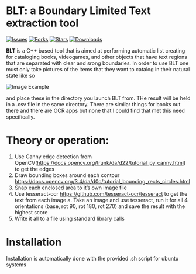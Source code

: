 # BLT: a Boundary Limited Text extraction tool

[![Issues](https://img.shields.io/github/issues/davatorium/rofi.svg)](https://github.com/jsochacki/BLT/issues)
[![Forks](https://img.shields.io/github/forks/davatorium/rofi.svg)](https://github.com/jsochacki/BLT/network)
[![Stars](https://img.shields.io/github/stars/davatorium/rofi.svg)](https://github.com/jsochacki/BLT/stargazers)
[![Downloads](https://img.shields.io/github/downloads/davatorium/rofi/total.svg)](https://github.com/jsochacki/BLT/releases)

**BLT** is a C++ based tool that is aimed at performing automatic list creating for cataloging books, videogames, and other objects that have text regions that are separated with clear and srong boundaries.  In order to use BLT one must only take pictures of the items that they want to catalog in their natural state like so

![Image Example](http://www.boston.com/business/innovation/state-of-play/assets_c/2013/12/library5-thumb-599x351-120892.jpg)

and place these in the directory you launch BLT from.  THe result will be held in a .csv file in the same directory.  There are similar things for books out there and there are OCR apps but none that I could find that met this need specifically.

# Theory or operation:

  1.	Use Canny edge detection from OpenCV(https://docs.opencv.org/trunk/da/d22/tutorial_py_canny.html) to get the edges
  2.	Draw bounding boxes around each contour https://docs.opencv.org/3.4/da/d0c/tutorial_bounding_rects_circles.html
  3.	Snap each enclosed area to it’s own image file
  4.	Use tesseract-ocr https://github.com/tesseract-ocr/tesseract to get the text from each image
    a.	Take an image and use tesseract, run it for all 4 orientations (base, rot 90, rot 180, rot 270) and save the result with the highest score
  5.	Write it all to a file using standard library calls
  
  # Installation
  Installation is automatically done with the provided .sh script for ubuntu systems
